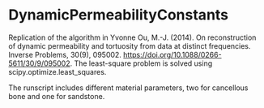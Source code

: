 # DynamicPermeabilityConstants


Replication of the algorithm in Yvonne Ou, M.-J. (2014). On reconstruction of dynamic permeability and tortuosity from data at distinct frequencies. Inverse Problems, 30(9), 095002. https://doi.org/10.1088/0266-5611/30/9/095002. The least-square problem is solved using scipy.optimize.least_squares.

The runscript includes different material parameters, two for cancellous bone and one for sandstone.

